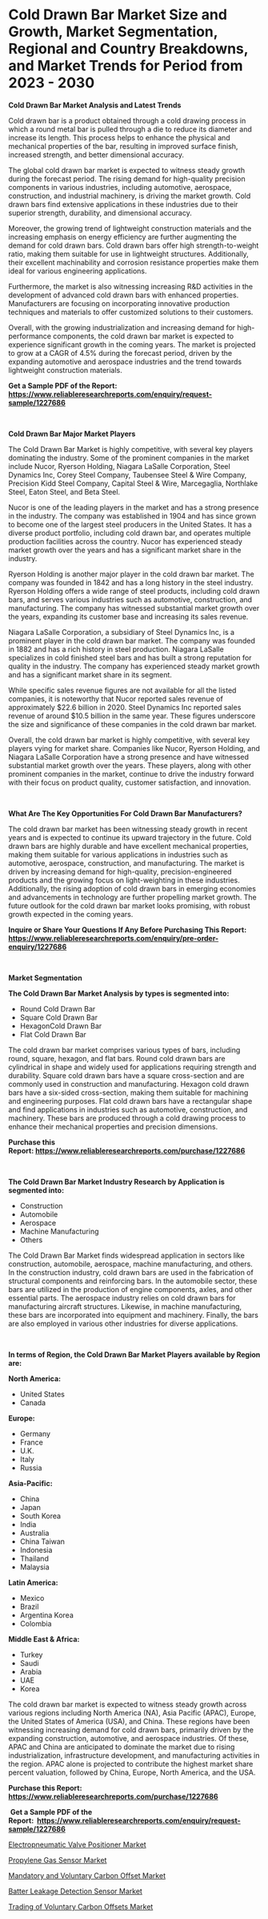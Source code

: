 <p><h1>Cold Drawn Bar Market Size and Growth, Market Segmentation, Regional and Country Breakdowns, and Market Trends for Period from 2023 -  2030</h1></p><p><strong>Cold Drawn Bar Market Analysis and Latest Trends</strong></p>
<p><p>Cold drawn bar is a product obtained through a cold drawing process in which a round metal bar is pulled through a die to reduce its diameter and increase its length. This process helps to enhance the physical and mechanical properties of the bar, resulting in improved surface finish, increased strength, and better dimensional accuracy.</p><p>The global cold drawn bar market is expected to witness steady growth during the forecast period. The rising demand for high-quality precision components in various industries, including automotive, aerospace, construction, and industrial machinery, is driving the market growth. Cold drawn bars find extensive applications in these industries due to their superior strength, durability, and dimensional accuracy.</p><p>Moreover, the growing trend of lightweight construction materials and the increasing emphasis on energy efficiency are further augmenting the demand for cold drawn bars. Cold drawn bars offer high strength-to-weight ratio, making them suitable for use in lightweight structures. Additionally, their excellent machinability and corrosion resistance properties make them ideal for various engineering applications.</p><p>Furthermore, the market is also witnessing increasing R&D activities in the development of advanced cold drawn bars with enhanced properties. Manufacturers are focusing on incorporating innovative production techniques and materials to offer customized solutions to their customers.</p><p>Overall, with the growing industrialization and increasing demand for high-performance components, the cold drawn bar market is expected to experience significant growth in the coming years. The market is projected to grow at a CAGR of 4.5% during the forecast period, driven by the expanding automotive and aerospace industries and the trend towards lightweight construction materials.</p></p>
<p><strong>Get a Sample PDF of the Report:&nbsp; <a href="https://www.reliableresearchreports.com/enquiry/request-sample/1227686">https://www.reliableresearchreports.com/enquiry/request-sample/1227686</a></strong></p>
<p>&nbsp;</p>
<p><strong>Cold Drawn Bar Major Market Players</strong></p>
<p><p>The Cold Drawn Bar Market is highly competitive, with several key players dominating the industry. Some of the prominent companies in the market include Nucor, Ryerson Holding, Niagara LaSalle Corporation, Steel Dynamics Inc, Corey Steel Company, Taubensee Steel & Wire Company, Precision Kidd Steel Company, Capital Steel & Wire, Marcegaglia, Northlake Steel, Eaton Steel, and Beta Steel. </p><p>Nucor is one of the leading players in the market and has a strong presence in the industry. The company was established in 1904 and has since grown to become one of the largest steel producers in the United States. It has a diverse product portfolio, including cold drawn bar, and operates multiple production facilities across the country. Nucor has experienced steady market growth over the years and has a significant market share in the industry.</p><p>Ryerson Holding is another major player in the cold drawn bar market. The company was founded in 1842 and has a long history in the steel industry. Ryerson Holding offers a wide range of steel products, including cold drawn bars, and serves various industries such as automotive, construction, and manufacturing. The company has witnessed substantial market growth over the years, expanding its customer base and increasing its sales revenue.</p><p>Niagara LaSalle Corporation, a subsidiary of Steel Dynamics Inc, is a prominent player in the cold drawn bar market. The company was founded in 1882 and has a rich history in steel production. Niagara LaSalle specializes in cold finished steel bars and has built a strong reputation for quality in the industry. The company has experienced steady market growth and has a significant market share in its segment.</p><p>While specific sales revenue figures are not available for all the listed companies, it is noteworthy that Nucor reported sales revenue of approximately $22.6 billion in 2020. Steel Dynamics Inc reported sales revenue of around $10.5 billion in the same year. These figures underscore the size and significance of these companies in the cold drawn bar market.</p><p>Overall, the cold drawn bar market is highly competitive, with several key players vying for market share. Companies like Nucor, Ryerson Holding, and Niagara LaSalle Corporation have a strong presence and have witnessed substantial market growth over the years. These players, along with other prominent companies in the market, continue to drive the industry forward with their focus on product quality, customer satisfaction, and innovation.</p></p>
<p>&nbsp;</p>
<p><strong>What Are The Key Opportunities For Cold Drawn Bar Manufacturers?</strong></p>
<p><p>The cold drawn bar market has been witnessing steady growth in recent years and is expected to continue its upward trajectory in the future. Cold drawn bars are highly durable and have excellent mechanical properties, making them suitable for various applications in industries such as automotive, aerospace, construction, and manufacturing. The market is driven by increasing demand for high-quality, precision-engineered products and the growing focus on light-weighting in these industries. Additionally, the rising adoption of cold drawn bars in emerging economies and advancements in technology are further propelling market growth. The future outlook for the cold drawn bar market looks promising, with robust growth expected in the coming years.</p></p>
<p><strong>Inquire or Share Your Questions If Any Before Purchasing This Report: <a href="https://www.reliableresearchreports.com/enquiry/pre-order-enquiry/1227686">https://www.reliableresearchreports.com/enquiry/pre-order-enquiry/1227686</a></strong></p>
<p>&nbsp;</p>
<p><strong>Market Segmentation</strong></p>
<p><strong>The Cold Drawn Bar Market Analysis by types is segmented into:</strong></p>
<p><ul><li>Round Cold Drawn Bar</li><li>Square Cold Drawn Bar</li><li>HexagonCold Drawn Bar</li><li>Flat Cold Drawn Bar</li></ul></p>
<p><p>The cold drawn bar market comprises various types of bars, including round, square, hexagon, and flat bars. Round cold drawn bars are cylindrical in shape and widely used for applications requiring strength and durability. Square cold drawn bars have a square cross-section and are commonly used in construction and manufacturing. Hexagon cold drawn bars have a six-sided cross-section, making them suitable for machining and engineering purposes. Flat cold drawn bars have a rectangular shape and find applications in industries such as automotive, construction, and machinery. These bars are produced through a cold drawing process to enhance their mechanical properties and precision dimensions.</p></p>
<p><strong>Purchase this Report:&nbsp;<a href="https://www.reliableresearchreports.com/purchase/1227686">https://www.reliableresearchreports.com/purchase/1227686</a></strong></p>
<p>&nbsp;</p>
<p><strong>The Cold Drawn Bar Market Industry Research by Application is segmented into:</strong></p>
<p><ul><li>Construction</li><li>Automobile</li><li>Aerospace</li><li>Machine Manufacturing</li><li>Others</li></ul></p>
<p><p>The Cold Drawn Bar Market finds widespread application in sectors like construction, automobile, aerospace, machine manufacturing, and others. In the construction industry, cold drawn bars are used in the fabrication of structural components and reinforcing bars. In the automobile sector, these bars are utilized in the production of engine components, axles, and other essential parts. The aerospace industry relies on cold drawn bars for manufacturing aircraft structures. Likewise, in machine manufacturing, these bars are incorporated into equipment and machinery. Finally, the bars are also employed in various other industries for diverse applications.</p></p>
<p>&nbsp;</p>
<p><strong>In terms of Region, the Cold Drawn Bar Market Players available by Region are:</strong></p>
<p>
    <p> <strong> North America: </strong>
        <ul>
            <li>United States</li>
            <li>Canada</li>
        </ul>
        </p> 
    <p> <strong> Europe: </strong>
        <ul>
            <li>Germany</li>
            <li>France</li>
            <li>U.K.</li>
            <li>Italy</li>
            <li>Russia</li>
        </ul>
        </p> 
    <p> <strong> Asia-Pacific: </strong>
        <ul>
            <li>China</li>
            <li>Japan</li>
            <li>South Korea</li>
            <li>India</li>
            <li>Australia</li>
            <li>China Taiwan</li>
            <li>Indonesia</li>
            <li>Thailand</li>
            <li>Malaysia</li>
        </ul>
        </p> 
    <p> <strong> Latin America: </strong>
        <ul>
            <li>Mexico</li>
            <li>Brazil</li>
            <li>Argentina Korea</li>
            <li>Colombia</li>
        </ul>
        </p> 
    <p> <strong> Middle East & Africa: </strong>
        <ul>
            <li>Turkey</li>
            <li>Saudi</li>
            <li>Arabia</li>
            <li>UAE</li>
            <li>Korea</li>
        </ul>
    </p>
    </p>
<p><p>The cold drawn bar market is expected to witness steady growth across various regions including North America (NA), Asia Pacific (APAC), Europe, the United States of America (USA), and China. These regions have been witnessing increasing demand for cold drawn bars, primarily driven by the expanding construction, automotive, and aerospace industries. Of these, APAC and China are anticipated to dominate the market due to rising industrialization, infrastructure development, and manufacturing activities in the region. APAC alone is projected to contribute the highest market share percent valuation, followed by China, Europe, North America, and the USA.</p></p>
<p><strong>Purchase this Report: <a href="https://www.reliableresearchreports.com/purchase/1227686">https://www.reliableresearchreports.com/purchase/1227686</a></strong></p>
<p>&nbsp;<strong>Get a Sample PDF of the Report:&nbsp;&nbsp;<a href="https://www.reliableresearchreports.com/enquiry/request-sample/1227686">https://www.reliableresearchreports.com/enquiry/request-sample/1227686</a></strong></p>
<p><strong></strong></p>
<p><p><a href="https://medium.com/@hotspotvendor/decoding-electropneumatic-valve-positioner-market-metrics-market-share-trends-and-growth-353e85195168">Electropneumatic Valve Positioner Market</a></p><p><a href="https://medium.com/@jenniebrown07/propylene-gas-sensor-market-size-and-market-trends-complete-industry-overview-2023-to-2030-5cbf13797ad6">Propylene Gas Sensor Market</a></p><p><a href="https://medium.com/@horlandkidd/decoding-mandatory-and-voluntary-carbon-offset-market-metrics-market-share-trends-and-growth-317cee7ff274">Mandatory and Voluntary Carbon Offset Market</a></p><p><a href="https://medium.com/@albertakoss2023/batter-leakage-detection-sensor-market-furnishes-information-on-market-share-market-trends-and-39b3fb1099ae">Batter Leakage Detection Sensor Market</a></p><p><a href="https://medium.com/@slanecode210/trading-of-voluntary-carbon-offsets-market-comprehensive-assessment-by-type-application-and-7c2976454003">Trading of Voluntary Carbon Offsets Market</a></p></p>